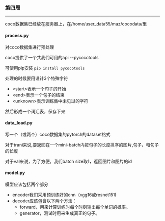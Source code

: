 ### 第四周

---

coco数据集已经放在服务器上，在/home/user_data55/maz/cocodata/里

#### process.py

对coco数据集进行预处理

coco提供了一个共我们可用的api    --pycocotools

可使用pip安装 ``` pip install pycocotools ```

处理的时候要用设计3个特殊字符

* \<start>表示一个句子的开始
* \<end>表示一个句子的结束
* \<unknown>表示训练集中未见过的字符

然后形成一个词汇表，保存下来

#### data_load.py

写一个（或两个）coco数据集的pytorch的dataset格式

对于trani来说,要返回在一个mini-batch内按句子的长度排序的图片,句子，和句子的长度

对于val来说，为了方便，我们batch size取1，返回图片和图片的id

#### model.py

模型应该包括两个部分

* encoder我们采用预训练好的cnn（vgg16或resnet151)
* decoder应该包含以下两个方法：
  * forward，用来计算训练时每个时刻输出每个单词的概率。
  * generator，测试时用来生成真正的句子。